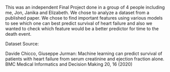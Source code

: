 This was an independent Final Project done in a group of 4 people including me, Jon, Janika and Elizabeth. We chose to analyze a dataset from a published paper. We chose to find important features using various models to see which one can best predict survival of heart failure and also we wanted to check which feature would be a better predictor for time to the death event.

Dataset Source:

Davide Chicco, Giuseppe Jurman: Machine learning can predict survival of patients with heart failure from serum creatinine and ejection fraction alone. BMC Medical Informatics and Decision Making 20, 16 (2020)
